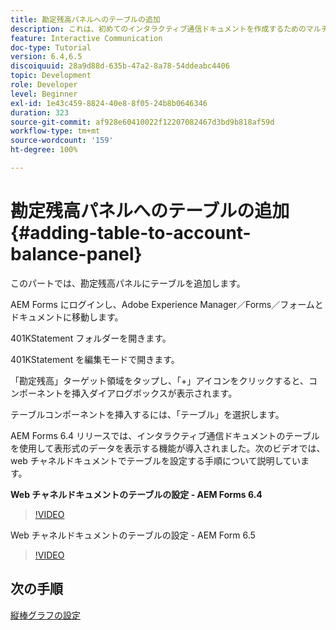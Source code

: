 ```yaml
---
title: 勘定残高パネルへのテーブルの追加
description: これは、初めてのインタラクティブ通信ドキュメントを作成するためのマルチステップチュートリアルの第 9 部です。このパートでは、勘定残高パネルにテーブルを追加します。
feature: Interactive Communication
doc-type: Tutorial
version: 6.4,6.5
discoiquuid: 28a9d88d-635b-47a2-8a78-54ddeabc4406
topic: Development
role: Developer
level: Beginner
exl-id: 1e43c459-8824-40e8-8f05-24b8b0646346
duration: 323
source-git-commit: af928e60410022f12207082467d3bd9b818af59d
workflow-type: tm+mt
source-wordcount: '159'
ht-degree: 100%

---
```


# 勘定残高パネルへのテーブルの追加{#adding-table-to-account-balance-panel}

このパートでは、勘定残高パネルにテーブルを追加します。

AEM Forms にログインし、Adobe Experience Manager／Forms／フォームとドキュメントに移動します。

401KStatement フォルダーを開きます。

401KStatement を編集モードで開きます。

「勘定残高」ターゲット領域をタップし、「+」アイコンをクリックすると、コンポーネントを挿入ダイアログボックスが表示されます。

テーブルコンポーネントを挿入するには、「テーブル」を選択します。

AEM Forms 6.4 リリースでは、インタラクティブ通信ドキュメントのテーブルを使用して表形式のデータを表示する機能が導入されました。次のビデオでは、web チャネルドキュメントでテーブルを設定する手順について説明しています。

**Web チャネルドキュメントのテーブルの設定 - AEM Forms 6.4**

>[!VIDEO](https://video.tv.adobe.com/v/22360?quality=12&learn=on)

Web チャネルドキュメントのテーブルの設定 - AEM Form 6.5

>[!VIDEO](https://video.tv.adobe.com/v/27847?quality=12&learn=on)

## 次の手順

[縦棒グラフの設定](./partten.md)
